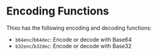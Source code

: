 # Encoding Functions

Thixo has the following encoding and decoding functions:

- `b64enc`/`b64dec`: Encode or decode with Base64
- `b32enc`/`b32dec`: Encode or decode with Base32
